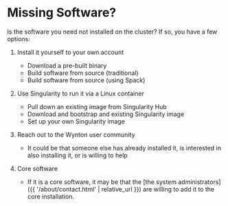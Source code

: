 # Missing Software?

Is the software you need not installed on the cluster?  If so, you have a few options:

1. Install it yourself to your own account

   - Download a pre-built binary
   - Build software from source (traditional)
   - Build software from source (using Spack)


2. Use Singularity to run it via a Linux container

   - Pull down an existing image from Singularity Hub
   - Download and bootstrap and existing Singularity image
   - Set up your own Singularity image


3. Reach out to the Wynton user community

   - It could be that someone else has already installed it,
     is interested in also installing it, or is willing to help


4. Core software

   - If it is a core software, it may be that the [the system administrators]({{ '/about/contact.html' | relative_url }}) are willing to add it to the core installation.
